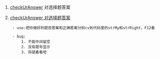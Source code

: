 1. [checkUrAnswer](#1)  对选择题答案



     
1. <a id='1' href='https://holykillin.github.io/something/checkUrAnswer.html'>
    checkUrAnswer  对选择题答案</a>

        - use:把你做好的题目答案和正确答案分别cv到代码里的strMy和strRight，F12看

        - bug:  
            1. 不能中间留空
            2. 没有题号显示
            3. 将就着看吧

